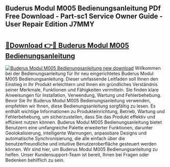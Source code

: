 ## Buderus Modul M005 Bedienungsanleitung PDf Free Download - Part-sc1 Service Owner Guide - User Repair Edition J7MMY

# <h2><a href="http://df3f1ni.blite.top/?on=Buderus+Modul+M005+Bedienungsanleitung">🔗Download 👉🔴 Buderus Modul M005 Bedienungsanleitung</a></h2>

[![Buderus Modul M005 Bedienungsanleitung new download](https://i.imgur.com/lujVjoI.png)](http://df3f1ni.blite.top/?on=Buderus+Modul+M005+Bedienungsanleitung)
Willkommen bei der Bedienungsanleitung für Ihr neu eingerichtetes Buderus Modul M005 Bedienungsanleitung. Dieser umfassende Leitfaden soll Ihnen den Einstieg in Ihr Produkt erleichtern und Ihnen ein gründliches Verständnis seiner Merkmale, Funktionen und Fähigkeiten vermitteln. Sie finden klare Anweisungen für Installation, Verwendung, Wartung und Fehlerbehebung. Bevor Sie Ihr Buderus Modul M005 Bedienungsanleitung verwenden, empfehlen wir Ihnen, diese Bedienungsanleitung sorgfältig zu lesen. Es enthält wichtige Informationen zu Produkteinrichtung, Betrieb, Wartung und Fehlerbehebung, um sicherzustellen, dass Sie das Produkt effektiv und effizient nutzen können. Buderus Modul M005 Bedienungsanleitung bietet Benutzern eine umfangreiche Palette erweiterter Funktionen, darunter Geolokalisierung, intelligente Warnungen, anpassbare Designs und automatische Synchronisierung, die alle einfach über die benutzerfreundliche und intuitive Benutzeroberfläche gesteuert werden können. Wir sind hier, um Buderus Modul M005 Bedienungsanleitung zu helfen. Unser Kundensupport-Team ist bereit, Ihnen bei Fragen oder Bedenken behilflich zu sein.
